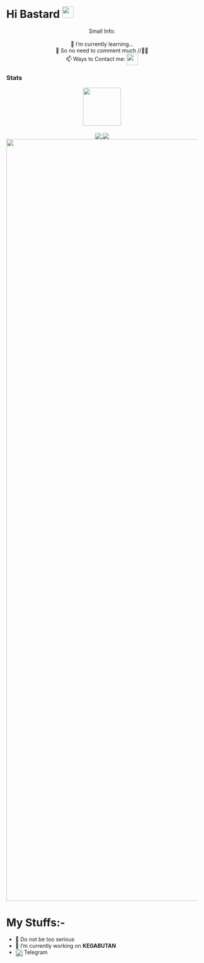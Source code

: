 # Hi Bastard <img src="https://media.giphy.com/media/hvRJCLFzcasrR4ia7z/giphy.gif" width="30px"></h1>

<p align="center">
Small Info:<br><br>🌱 I’m currently learning...<br>💬 So no need to comment much //🖕🏼<br>📫 Ways to Contact me: <a href="https://t.me/Skuyykek69"><img align="center" src="https://upload.wikimedia.org/wikipedia/commons/thumb/8/82/Telegram_logo.svg/320px-Telegram_logo.svg.png" width=30/></a> 


### Stats
<p align="center">
<a href="https://github.com/Skuyykek69">
  <img align="center" src="https://visitor-badge.laobi.icu/badge?page_id=Skuyykek69" width=100/>
</a>
<br>
<br>

<a href="https://github.com/Skuyykek69">
  <img align="center" src="https://github-readme-stats.vercel.app/api?username=Skuyykek69&layout=compact&show_icons=true&theme=midnight-purple&cache_seconds=5&hide_border=True" float=left/>
</a>
<a href="https://github.com/Skuyykek69" display="inline-block">
  <img align="center" src="https://github-readme-stats.vercel.app/api/top-langs/?username=Skuyykek69&layout=compact&theme=midnight-purple&cache_seconds=5&custom_title=Most%20Stuffs%20on:&langs_count=10&hide_border=True" float=left/>
  <img align="center" src="https://github-profile-trophy.vercel.app/?username=Skuyykek69&theme=radical&row=1&no-frame=true&no-bg=true" width=2000/>
</a>
</p>

# My Stuffs:-

- 🔭 Do not be too serious 
- 🚧 I’m currently working on **KEGABUTAN**
- <img align="center" src="https://upload.wikimedia.org/wikipedia/commons/thumb/8/82/Telegram_logo.svg/320px-Telegram_logo.svg.png" width=19/></a> Telegram 
